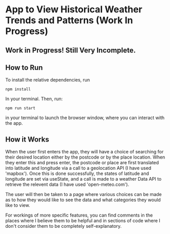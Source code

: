 # App to View Historical Weather Trends and Patterns (Work In Progress)
## Work in Progress! Still Very Incomplete.

## How to Run

To install the relative dependencies, run

``npm install``

In your terminal. Then, run:

``npm run start``

in your terminal to launch the browser window, where you can interact with the app.

## How it Works

When the user first enters the app, they will have a choice of searching for their desired location either by the postcode or by the place location. When they enter this and press enter, the postcode or place are first translated into latitude and longitude via a call to a geolocation API (I have used 'mapbox'). Once this is done successfully, the states of latitude and longitude are set via useState, and a call is made to a weather Data API to retrieve the relevent data (I have used 'open-meteo.com'). 

The user will then be taken to a page where various choices can be made as to how they would like to see the data and what categories they would like to view. 

For workings of more specific features, you can find comments in the places where I believe them to be helpful and in sections of code where I don't consider them to be completely self-explanatory. 
